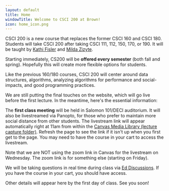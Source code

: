 ```yaml
---
layout: default
title: Home
windowTitle: Welcome to CSCI 200 at Brown!
icon: home_icon.png
---
```


CSCI 200 is a new course that replaces the former CSCI 160 and CSCI 180. Students will take CSCI 200 after taking CSCI 111, 112, 150, 170, or 190. It will be taught by [Kathi Fisler](https://cs.brown.edu/~kfisler/) and [Milda Zizyte](https://cs.brown.edu/people/faculty/mzizyte/).

Starting immediately, CS200 will be **offered every semester** (both fall and spring). Hopefully this will create more flexible options for students.

Like the previous 160/180 courses, CSCI 200 will center around data structures, algorithms, analyzing algorithms for performance and social-impacts, and good programming practices.

We are still putting the final touches on the website, which will go live before the first lecture. In the meantime, here's the essential information:

The **first class meeting** will be held in Salomon 101/DECI auditorium. It will also be livestreamed via Panopto, for those who prefer to maintain more social distance from other students. The livestream link will appear automatically right at 11am from within the [Canvas Media Library (lecture capture folder)](https://brown.hosted.panopto.com/Panopto/Pages/Sessions/List.aspx?folderID=3a2d0c7c-0522-448b-9ecb-ae25017f7e19). Refresh the page to see the link if it isn't up when you first get to the page. You may need to have the course in your cart to access the livestream.

Note that we are NOT using the zoom link in Canvas for the livestream on Wednesday. The zoom link is for something else (starting on Friday).

We will be taking questions in real time during class via [Ed Discussions](https://edstem.org/us/courses/16807/discussion/). If you have the course in your cart, you should have access.

Other details will appear here by the first day of class. See you soon!
